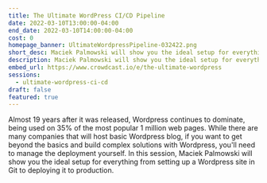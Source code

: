 ```yaml
---
title: The Ultimate WordPress CI/CD Pipeline
date: 2022-03-10T13:00:00-04:00
end_date: 2022-03-10T14:00:00-04:00
cost: 0
homepage_banner: UltimateWordpressPipeline-032422.png
short_desc: Maciek Palmowski will show you the ideal setup for everything from setting up a Wordpress site in Git to deploying it to production
description: Maciek Palmowski will show you the ideal setup for everything from setting up a Wordpress site in Git to deploying it to production
embed_url: https://www.crowdcast.io/e/the-ultimate-wordpress
sessions:
  - ultimate-wordpress-ci-cd
draft: false
featured: true
---
```


Almost 19 years after it was released, Wordpress continues to dominate, being used on 35% of the most popular 1 million web pages. While there are many companies that will host basic Wordpress blog, if you want to get beyond the basics and build complex solutions with Wordpress, you'll need to manage the deployment yourself. In this session, Maciek Palmowski will show you the ideal setup for everything from setting up a Wordpress site in Git to deploying it to production.
